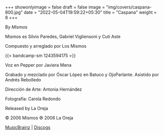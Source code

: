 +++
showonlyimage = false
draft = false
image = "img/covers/caspana-800.jpg"
date = "2022-05-04T19:59:22+05:30"
title = "Caspana"
weight = 8
+++

By _Mismos_

<!--more-->

Mismos es Silvio Paredes, Gabriel Vigliensoni y Cuti Aste

Compuesto y arreglado por Los Mismos

{{< bandcamp-sm 1243594175 >}}

Voz en Pepper por Javiera Mena

Grabado y mezclado por Óscar López en Batuco y OjoParlante. Asistido por Andrés Rebolledo

Dirección de Arte: Antonia Hernández

Fotografía: Carola Redondo

Released by La Oreja

© 2006 Mismos ℗ 2006 La Oreja

[MusicBrainz](https://musicbrainz.org/release-group/81b0bd83-44ca-43a4-8f8c-8fd145b97224) | [Discogs](https://www.discogs.com/Mismos-Caspana/release/4434719)
